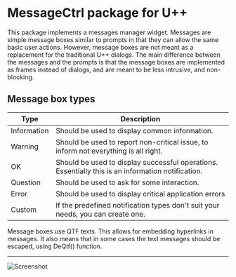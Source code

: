 # MessageCtrl package for U++

This package implements a messages manager widget. Messages are simple message boxes similar to prompts in that they can allow the same basic user actions. However, message boxes are not meant as a replacement for the traditional U++ dialogs. The main difference between the messages and the prompts is that the message boxes are implemented as frames instead of dialogs, and are meant to be less intrusive, and non-blocking.

## Message box types

| Type        | Description |
|---          | ---         |
| Information | Should be used to display common information.                                                     |
| Warning     | Should be used to report non-critical issue, to inform not everything is all right.               |
| OK          | Should be used to display successful operations. Essentially this is an information notification. |
| Question    | Should be used to ask for some interaction.                                                       |
| Error       | Should be used to display critical application errors                                             |
| Custom      | If the predefined notification types don't suit your needs, you can create one.                   |

Message boxes use QTF texts. This allows for embedding hyperlinks in messages. It also means that in some cases the text messages should be escaped, using DeQtf() function.

---------

![Screenshot](https://i.imgur.com/dq9pBUz.png)
